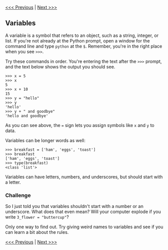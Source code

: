 [<<< Previous](types.md) | [Next >>>](run.md)

## Variables

A variable is a symbol that refers to an object, such as a string, integer, or list. If you're not already at the Python prompt, open a window for the command line and type `python` at the `$`. Remember, you're in the right place when you see `>>>`.

Try these commands in order. You're entering the text after the `>>>` prompt, and the text below shows the output you should see.

```
>>> x = 5
>>> x
5
>>> x + 10
15
>>> y = "hello"
>>> y
'hello'
>>> y + " and goodbye"
'hello and goodbye'
```

As you can see above, the `=` sign lets you assign symbols like `x` and `y` to data.

Variables can be longer words as well:

```
>>> breakfast = ['ham', 'eggs', 'toast']
>>> breakfast
['ham', 'eggs', 'toast']
>>> type(breakfast)
<class 'list'>
```

Variables can have letters, numbers, and underscores, but should start with a letter. 

### Challenge

So I just told you that variables shouldn't start with a number or an underscore. What does that even mean? Will your computer explode if you write `3_flower = "buttercup"`?

Only one way to find out. Try giving weird names to variables and see if you can learn a bit about the rules.

[<<< Previous](types.md) | [Next >>>](run.md)
